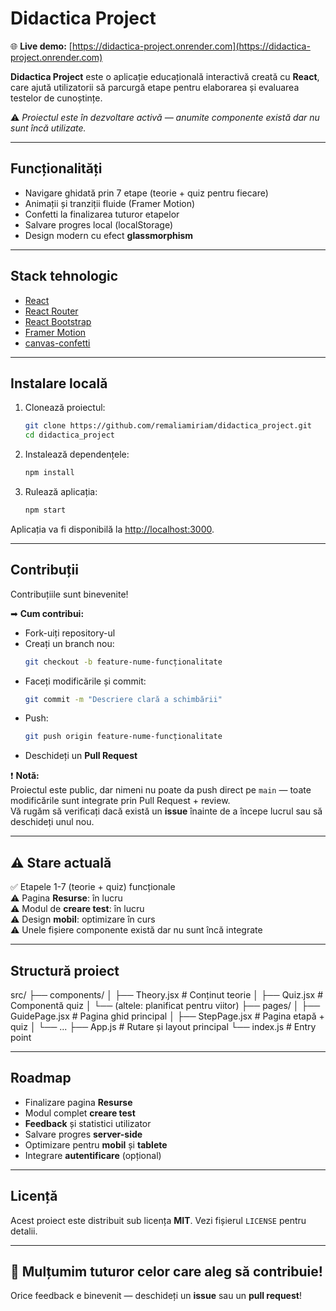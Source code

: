 # Didactica Project

🌐 **Live demo:** [https://didactica-project.onrender.com](https://didactica-project.onrender.com)

**Didactica Project** este o aplicație educațională interactivă creată cu **React**, care ajută utilizatorii să parcurgă etape pentru elaborarea și evaluarea testelor de cunoștințe.  

⚠️ *Proiectul este în dezvoltare activă — anumite componente există dar nu sunt încă utilizate.*

---

## Funcționalități

- Navigare ghidată prin 7 etape (teorie + quiz pentru fiecare)
- Animații și tranziții fluide (Framer Motion)
- Confetti la finalizarea tuturor etapelor
- Salvare progres local (localStorage)
- Design modern cu efect **glassmorphism**

---

## Stack tehnologic

- [React](https://react.dev)
- [React Router](https://reactrouter.com)
- [React Bootstrap](https://react-bootstrap.github.io/)
- [Framer Motion](https://www.framer.com/motion/)
- [canvas-confetti](https://www.npmjs.com/package/canvas-confetti)

---

## Instalare locală

1. Clonează proiectul:
    ```bash
    git clone https://github.com/remaliamiriam/didactica_project.git
    cd didactica_project
    ```

2. Instalează dependențele:
    ```bash
    npm install
    ```

3. Rulează aplicația:
    ```bash
    npm start
    ```

Aplicația va fi disponibilă la [http://localhost:3000](http://localhost:3000).

---

## Contribuții

Contribuțiile sunt binevenite!

➡ **Cum contribui:**
- Fork-uiți repository-ul
- Creați un branch nou:
    ```bash
    git checkout -b feature-nume-funcționalitate
    ```
- Faceți modificările și commit:
    ```bash
    git commit -m "Descriere clară a schimbării"
    ```
- Push:
    ```bash
    git push origin feature-nume-funcționalitate
    ```
- Deschideți un **Pull Request**

❗ **Notă:**  
Proiectul este public, dar nimeni nu poate da push direct pe `main` — toate modificările sunt integrate prin Pull Request + review.  
Vă rugăm să verificați dacă există un **issue** înainte de a începe lucrul sau să deschideți unul nou.

---

## ⚠️ Stare actuală

✅ Etapele 1-7 (teorie + quiz) funcționale  
⚠️ Pagina **Resurse**: în lucru  
⚠️ Modul de **creare test**: în lucru  
⚠️ Design **mobil**: optimizare în curs  
⚠️ Unele fișiere componente există dar nu sunt încă integrate  

---

## Structură proiect

src/
 ├── components/
 │    ├── Theory.jsx        # Conținut teorie
 │    ├── Quiz.jsx          # Componentă quiz
 │    └── (altele: planificat pentru viitor)
 ├── pages/
 │    ├── GuidePage.jsx     # Pagina ghid principal
 │    ├── StepPage.jsx      # Pagina etapă + quiz
 │    └── ...
 ├── App.js                 # Rutare și layout principal
 └── index.js               # Entry point

---

## Roadmap

- Finalizare pagina **Resurse**
- Modul complet **creare test**
- **Feedback** și statistici utilizator
- Salvare progres **server-side**
- Optimizare pentru **mobil** și **tablete**
- Integrare **autentificare** (opțional)

---

## Licență

Acest proiect este distribuit sub licența **MIT**. Vezi fișierul `LICENSE` pentru detalii.

---

## 🙏 Mulțumim tuturor celor care aleg să contribuie!

Orice feedback e binevenit — deschideți un **issue** sau un **pull request**!
